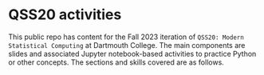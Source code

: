 # QSS20 activities

This public repo has content for the Fall 2023 iteration of `QSS20: Modern Statistical Computing` at Dartmouth College. The main components are slides and associated Jupyter notebook-based activities to practice Python or other concepts. The sections and skills covered are as follows.

